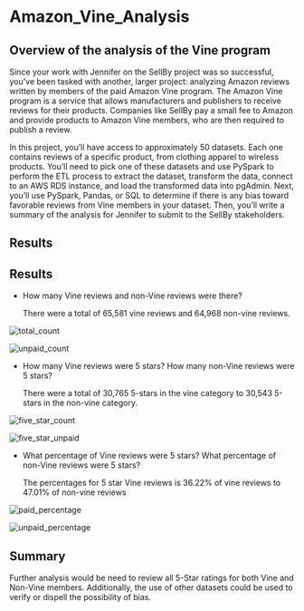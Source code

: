 # Amazon_Vine_Analysis


## Overview of the analysis of the Vine program
Since your work with Jennifer on the SellBy project was so successful, you’ve been tasked with another, larger project: analyzing Amazon reviews written by members of the paid Amazon Vine program. The Amazon Vine program is a service that allows manufacturers and publishers to receive reviews for their products. Companies like SellBy pay a small fee to Amazon and provide products to Amazon Vine members, who are then required to publish a review.

In this project, you’ll have access to approximately 50 datasets. Each one contains reviews of a specific product, from clothing apparel to wireless products. You’ll need to pick one of these datasets and use PySpark to perform the ETL process to extract the dataset, transform the data, connect to an AWS RDS instance, and load the transformed data into pgAdmin. Next, you’ll use PySpark, Pandas, or SQL to determine if there is any bias toward favorable reviews from Vine members in your dataset. Then, you’ll write a summary of the analysis for Jennifer to submit to the SellBy stakeholders.

## Results
## Results

- How many Vine reviews and non-Vine reviews were there?

    There were a total of 65,581 vine reviews and 64,968 non-vine reviews.

![total_count](https://user-images.githubusercontent.com/67697826/212340999-54e1b95b-4461-469c-9946-83b1c07ad2f6.png)

![unpaid_count](https://user-images.githubusercontent.com/67697826/212341023-01299ff5-19cf-4fec-9f45-01a731d81bb1.png)

- How many Vine reviews were 5 stars? How many non-Vine reviews were 5 stars?

    There were a total of 30,765 5-stars in the vine category to 30,543 5-stars in the non-vine category.
    
![five_star_count](https://user-images.githubusercontent.com/67697826/212343551-eebd41ca-4463-4085-83d3-da77906a08c3.png)


![five_star_unpaid](https://user-images.githubusercontent.com/67697826/212341728-5c7f9c96-2fd8-4ce9-9268-52b0f18029e7.png)

- What percentage of Vine reviews were 5 stars? What percentage of non-Vine reviews were 5 stars?

    The percentages for 5 star Vine reviews is 36.22% of vine reviews to 47.01% of non-vine reviews
    
![paid_percentage](https://user-images.githubusercontent.com/67697826/212342986-0e5f3c56-5ab6-4cd6-83e8-91e36ed4302e.png)

![unpaid_percentage](https://user-images.githubusercontent.com/67697826/212343058-f8bc76b0-fb47-416c-b80a-85bacae90044.png)


## Summary

Further analysis would be need to review all 5-Star ratings for both Vine and Non-Vine members. Additionally, the use of other datasets could be used to verify or dispell the possibility of bias.
